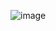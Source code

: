 ![image](https://github.com/Pminh21/RootMe_Web_Server-/assets/169346714/f4b50173-f417-43e1-b0b0-e0f445cd910b)
